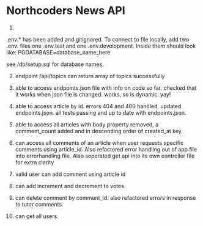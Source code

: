 # Northcoders News API

1. 
.env.* has been added and gitignored.
To connect to file locally, add two .env. files one .env.test and one .env.development. Inside them should look like:
PGDATABASE=database_name_here

see /db/setup.sql for database names.


2. endpoint /api/topics can return array of topics successfully

3. able to access endpoints.json file with info on code so far. checked that it works when json file is changed. works, so is dynamic. yay!

4. able to access article by id. errors 404 and 400 handled. updated endpoints.json. all tests passing and up to date with endpoints.json.

5. able to access all articles with body property removed, a comment_count added and in descending order of created_at key.

6. can access all comments of an article when user requests specific comments using article_id.
Also refactored error handling out of app file into errorhandling file.
Also seperated get api into its own controller file for extra clarity

7. valid user can add comment using article id

8. can add increment and decrement to votes

9. can delete comment by comment_id. also refactored errors in response to tutor comments

10. can get all users